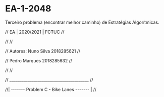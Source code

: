 # EA-1-2048
Terceiro problema (encontrar melhor caminho) de Estratégias Algorítmicas.


//      EA   |   2020/2021   |   FCTUC       //

//                                           //

// Autores:     Nuno Silva      2018285621   //

//              Pedro Marques   2018285632   //

//                                           //

// ________________________________________  //

//| ------- Problem C - Bike Lanes ------- | //
